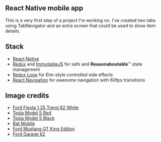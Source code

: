 ## React Native mobile app

This is a very first step of a project I'm working on.
I've created two tabs using TabNavigator and an extra screen that could be used to show item details.

## Stack
* [React Native](https://facebook.github.io/react-native/)
* [Redux](http://redux.js.org/) and [ImmutableJS](https://facebook.github.io/immutable-js/) for safe and **Reasonaboutable**:tm: state management
* [Redux Loop](https://github.com/raisemarketplace/redux-loop) for Elm-style controlled side effects
* [React Navigation](https://reactnavigation.org/) for awesome navigation with 60fps transitions

## Image credits
* [Ford Fiesta 1.25 Trend 82 White](http://www.garagevictoria.com/ENvehiculo-de-ocasion-malaga/garage-victoria-ford-fiesta-1-25-trend-82-327310)
* [Tesla Model S Red](https://gas2.org/2016/01/10/tesla-now-parks-itself-in-garage-with-version-7-1-software/)
* [Tesla Model S Black](https://www.ebay.com/motors/blog/ebay-garage-pow-2014-tesla-model-s-nikky/)
* [Bat Mobile](https://www.hotrod.com/articles/freak-show-friday-batmobile/)
* [Ford Mustang GT King Edition](https://blog.dupontregistry.com/ford/pettys-garage-2016-ford-mustang-gt-king-edition-makes-727-hp/)
* [Ford Garage 62](http://www.reachbags.org/ford-car-garage_T136392/)

